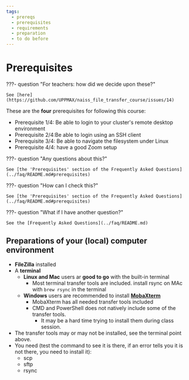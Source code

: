 ```yaml
---
tags:
  - prereqs
  - prerequisites
  - requirements
  - preparation
  - to do before
---
```


# Prerequisites

???- question "For teachers: how did we decide upon these?"

    See [here](https://github.com/UPPMAX/naiss_file_transfer_course/issues/14)

These are the **four** prerequisites for following this course:

- Prerequisite 1/4:
  Be able to login to your cluster's remote desktop environment
- Prerequisite 2/4:Be able to login using an SSH client
- Prerequisite 3/4: Be able to navigate the filesystem under Linux
- Prerequisite 4/4: have a good Zoom setup

???- question "Any questions about this?"

    See [the 'Prerequisites' section of the Frequently Asked Questions](../faq/README.md#prerequisites)

???- question "How can I check this?"

    See [the 'Prerequisites' section of the Frequently Asked Questions](../faq/README.md#prerequisites)

???- question "What if I have another question?"

    See the [Frequently Asked Questions](../faq/README.md)

## Preparations of your (local) computer environment

- **FileZilla** installed
- A **terminal**
    - **Linux and Mac** users ar **good to go** with the built-in terminal
        - Most terminal transfer tools are included. install rsync on MAc with ``brew rsync`` in the terminal
    - **Windows** users are recommended to install [**MobaXterm**](https://mobaxterm.mobatek.net/)
        - MobaXterm has all needed transfer tools included
        - CMD and PowerShell does not natively include some of the transfer tools.
            - It may be a hard time trying to install them during class session.
- The transfer tools may or may not be installed, see the terminal point above.
- You need (test the command to see it is there, if an error tells you it is not there, you need to install it):
    - scp
    - sftp
    - rsync
